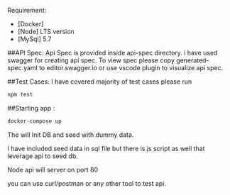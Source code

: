 
Requirement:
* [Docker]
* [Node] LTS version
* [MySql] 5.7

##API Spec:  Api Spec is provided inside api-spec directory. i have used swagger for creating api spec. To view spec please copy generated-spec.yaml to editor.swagger.io or use vscode plugin to visualize api spec.



##Test Cases: I have covered majority of test cases please run 

```sh
npm test
```

##Starting app :

```sh
docker-compose up
```

The will Init DB and seed with dummy data. 

I have included seed data in sql file but there is js script as well that leverage api to seed db.

Node api will server on port 80

you can use curl/postman or any other tool to test api.  
